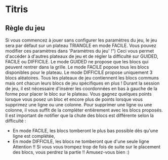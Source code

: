 # Titris
## Règle du jeu 
Si vous commencez à jouer sans configurer les paramètres du jeu, le jeu sera par défaut sur un plateau TRIANGLE en mode FACILE.
Vous pouvez modifier ces paramètres dans 'Paramètres du jeu' !") 
Ceci vous permet d'accéder à d'autres plateaux de jeu et de régler la difficulté sur GUIDED, FACILE ou DIFFICILE.
Le mode GUIDED ne propose que les blocs qui peuvent rentrer dans la grille.
Le mode FACILE popose tous les blocs disponibles pour le plateau.
Le mode DIFFICILE propose uniquement 3 blocs aléatoires.
Tous les plateaux de jeu contiennent les blocs communs mais ont chacun leurs blocs de jeu spécifiques en plus !
Durant la session de jeu, il est nécessaire d'insérer les coordonnées en bas à gauche de la forme pour placer le bloc sur le plateau.
Vous gagnez quelques points lorsque vous posez un bloc et encore plus de points lorsque vous supprimez une ligne ou une colonne.
Pour supprimer une ligne ou une colonne, il vous suffit de la compléter entièrement avec les blocs proposés.
Il est important de notifier que la chute des blocs est différente selon la difficulté :
- En mode FACILE, les blocs tomberont le plus bas possible dès qu'une ligne est complétée,
- En mode DIFFICILE, les blocs ne tomberont que d'une seule ligne
Attention !! Si vous vous trompez trop de fois de suite sur le placement des blocs, vous perdrez la partie !!
Amusez-vous bien :)
